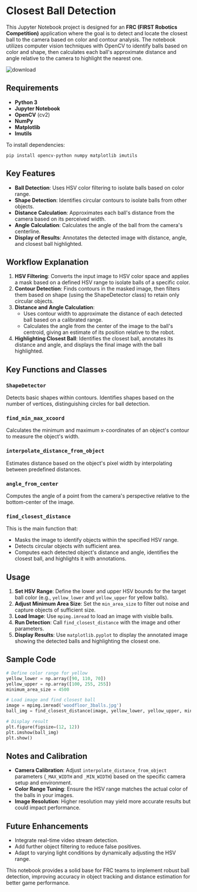 Closest Ball Detection
==============================

This Jupyter Notebook project is designed for an **FRC (FIRST Robotics Competition)** application where the goal is to detect and locate the closest ball to the camera based on color and contour analysis. The notebook utilizes computer vision techniques with OpenCV to identify balls based on color and shape, then calculates each ball's approximate distance and angle relative to the camera to highlight the nearest one.

![download](https://github.com/user-attachments/assets/0f2bb70f-5c34-4d0f-b57a-006c9ccb491d)

Requirements
------------

-   **Python 3**
-   **Jupyter Notebook**
-   **OpenCV** (cv2)
-   **NumPy**
-   **Matplotlib**
-   **Imutils**

To install dependencies:

`pip install opencv-python numpy matplotlib imutils`

Key Features
------------

-   **Ball Detection**: Uses HSV color filtering to isolate balls based on color range.
-   **Shape Detection**: Identifies circular contours to isolate balls from other objects.
-   **Distance Calculation**: Approximates each ball's distance from the camera based on its perceived width.
-   **Angle Calculation**: Calculates the angle of the ball from the camera's centerline.
-   **Display of Results**: Annotates the detected image with distance, angle, and closest ball highlighted.

Workflow Explanation
--------------------

1.  **HSV Filtering**: Converts the input image to HSV color space and applies a mask based on a defined HSV range to isolate balls of a specific color.
2.  **Contour Detection**: Finds contours in the masked image, then filters them based on shape (using the ShapeDetector class) to retain only circular objects.
3.  **Distance and Angle Calculation**:
    -   Uses contour width to approximate the distance of each detected ball based on a calibrated range.
    -   Calculates the angle from the center of the image to the ball's centroid, giving an estimate of its position relative to the robot.
4.  **Highlighting Closest Ball**: Identifies the closest ball, annotates its distance and angle, and displays the final image with the ball highlighted.

Key Functions and Classes
-------------------------

### `ShapeDetector`

Detects basic shapes within contours. Identifies shapes based on the number of vertices, distinguishing circles for ball detection.

### `find_min_max_xcoord`

Calculates the minimum and maximum x-coordinates of an object's contour to measure the object's width.

### `interpolate_distance_from_object`

Estimates distance based on the object's pixel width by interpolating between predefined distances.

### `angle_from_center`

Computes the angle of a point from the camera's perspective relative to the bottom-center of the image.

### `find_closest_distance`

This is the main function that:

-   Masks the image to identify objects within the specified HSV range.
-   Detects circular objects with sufficient area.
-   Computes each detected object's distance and angle, identifies the closest ball, and highlights it with annotations.

Usage
-----

1.  **Set HSV Range**: Define the lower and upper HSV bounds for the target ball color (e.g., `yellow_lower` and `yellow_upper` for yellow balls).
2.  **Adjust Minimum Area Size**: Set the `min_area_size` to filter out noise and capture objects of sufficient size.
3.  **Load Image**: Use `mpimg.imread` to load an image with visible balls.
4.  **Run Detection**: Call `find_closest_distance` with the image and other parameters.
5.  **Display Results**: Use `matplotlib.pyplot` to display the annotated image showing the detected balls and highlighting the closest one.

Sample Code
-----------

```python
# Define color range for yellow
yellow_lower = np.array([90, 110, 70])
yellow_upper = np.array([100, 255, 255])
minimum_area_size = 4500

# Load image and find closest ball
image = mpimg.imread('woodfloor_3balls.jpg')
ball_img = find_closest_distance(image, yellow_lower, yellow_upper, minimum_area_size, 31, True, True)

# Display result
plt.figure(figsize=(12, 12))
plt.imshow(ball_img)
plt.show()
```

Notes and Calibration
---------------------

-   **Camera Calibration**: Adjust `interpolate_distance_from_object` parameters (`_MAX_WIDTH` and `_MIN_WIDTH`) based on the specific camera setup and environment.
-   **Color Range Tuning**: Ensure the HSV range matches the actual color of the balls in your images.
-   **Image Resolution**: Higher resolution may yield more accurate results but could impact performance.

Future Enhancements
-------------------

-   Integrate real-time video stream detection.
-   Add further object filtering to reduce false positives.
-   Adapt to varying light conditions by dynamically adjusting the HSV range.

This notebook provides a solid base for FRC teams to implement robust ball detection, improving accuracy in object tracking and distance estimation for better game performance.
